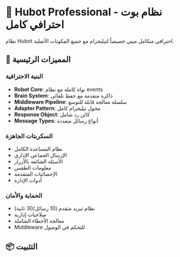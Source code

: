# 🤖 Hubot Professional - نظام بوت احترافي كامل

نظام Hubot احترافي متكامل مبني خصيصاً لتيليجرام مع جميع المكونات الأصلية.

## 🌟 المميزات الرئيسية

### البنية الاحترافية
- **Robot Core**: نواة كاملة مع نظام events
- **Brain System**: ذاكرة متقدمة مع حفظ تلقائي
- **Middleware Pipeline**: سلسلة معالجة قابلة للتوسع
- **Adapter Pattern**: محول تيليجرام كامل
- **Response Object**: كائن رد شامل
- **Message Types**: أنواع رسائل متعددة

### السكربتات الجاهزة
- نظام المساعدة الكامل
- الإرسال الجماعي الإداري
- الأسئلة الشائعة بالأزرار
- معلومات الطقس
- الإحصائيات المتقدمة
- أدوات الإدارة

### الحماية والأمان
- نظام تبريد متقدم (10 رسائل/30 ثانية)
- صلاحيات إدارية
- معالجة الأخطاء الشاملة
- Middleware للتحكم في الوصول

## 📦 التثبيت

